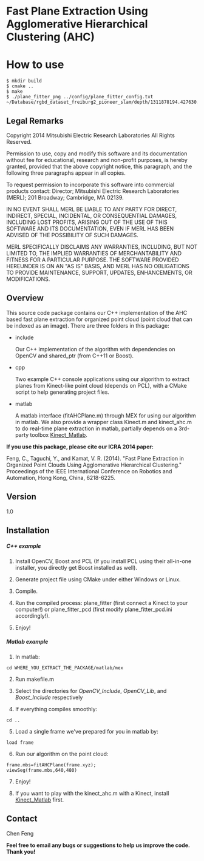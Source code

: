 Fast Plane Extraction Using Agglomerative Hierarchical Clustering (AHC)
=======================================================================

# How to use
```shell
$ mkdir build
$ cmake ..
$ make
$ ./plane_fitter_png ../config/plane_fitter_config.txt ~/Database/rgbd_dataset_freiburg2_pioneer_slam/depth/1311878194.427630.png
```

Legal Remarks
-------------

Copyright 2014 Mitsubishi Electric Research Laboratories All
Rights Reserved.

Permission to use, copy and modify this software and its
documentation without fee for educational, research and non-profit
purposes, is hereby granted, provided that the above copyright
notice, this paragraph, and the following three paragraphs appear
in all copies.

To request permission to incorporate this software into commercial
products contact: Director; Mitsubishi Electric Research
Laboratories (MERL); 201 Broadway; Cambridge, MA 02139.

IN NO EVENT SHALL MERL BE LIABLE TO ANY PARTY FOR DIRECT,
INDIRECT, SPECIAL, INCIDENTAL, OR CONSEQUENTIAL DAMAGES, INCLUDING
LOST PROFITS, ARISING OUT OF THE USE OF THIS SOFTWARE AND ITS
DOCUMENTATION, EVEN IF MERL HAS BEEN ADVISED OF THE POSSIBILITY OF
SUCH DAMAGES.

MERL SPECIFICALLY DISCLAIMS ANY WARRANTIES, INCLUDING, BUT NOT
LIMITED TO, THE IMPLIED WARRANTIES OF MERCHANTABILITY AND FITNESS
FOR A PARTICULAR PURPOSE. THE SOFTWARE PROVIDED HEREUNDER IS ON AN
"AS IS" BASIS, AND MERL HAS NO OBLIGATIONS TO PROVIDE MAINTENANCE,
SUPPORT, UPDATES, ENHANCEMENTS, OR MODIFICATIONS.

Overview
--------

This source code package contains our C++ implementation of the AHC based fast plane extraction for organized point cloud (point cloud that can be indexed as an image). There are three folders in this package:

* include

    Our C++ implementation of the algorithm with dependencies on OpenCV and shared_ptr (from C++11 or Boost).

* cpp

    Two example C++ console applications using our algorithm to extract planes from Kinect-like point cloud (depends on PCL), with a CMake script to help generating project files.

* matlab

    A matlab interface (fitAHCPlane.m) through MEX for using our algorithm in matlab. We also provide a wrapper class Kinect.m and kinect_ahc.m to do real-time plane extraction in matlab, partially depends on a 3rd-party toolbox [Kinect_Matlab].
    
**If you use this package, please cite our ICRA 2014 paper:**

Feng, C., Taguchi, Y., and Kamat, V. R. (2014). "Fast Plane Extraction in Organized Point Clouds Using Agglomerative Hierarchical Clustering." Proceedings of the IEEE International Conference on Robotics and Automation, Hong Kong, China, 6218-6225.
    
[Kinect_Matlab]:http://www.mathworks.com/matlabcentral/fileexchange/30242-kinect-matlab

Version
-------

1.0

Installation
------------

##### C++ example

1. Install OpenCV, Boost and PCL (If you install PCL using their all-in-one installer, you directly get Boost installed as well).

2. Generate project file using CMake under either Windows or Linux.

3. Compile.

4. Run the compiled process: plane_fitter (first connect a Kinect to your computer!) or plane_fitter_pcd (first modify plane_fitter_pcd.ini accordingly!).

5. Enjoy!

##### Matlab example

1. In matlab:
```
cd WHERE_YOU_EXTRACT_THE_PACKAGE/matlab/mex
```

2. Run makefile.m

3. Select the directories for *OpenCV_Include*, *OpenCV_Lib*, and *Boost_Include* respectively

4. If everything compiles smoothly:
```
cd ..
```

5. Load a single frame we've prepared for you in matlab by:
```
load frame
```

6. Run our algorithm on the point cloud:
```
frame.mbs=fitAHCPlane(frame.xyz);
viewSeg(frame.mbs,640,480)
```

7. Enjoy!

8. If you want to play with the kinect_ahc.m with a Kinect, install [Kinect_Matlab] first.

Contact
-------

Chen Feng <simbaforrest at gmail dot com>

**Feel free to email any bugs or suggestions to help us improve the code. Thank you!**